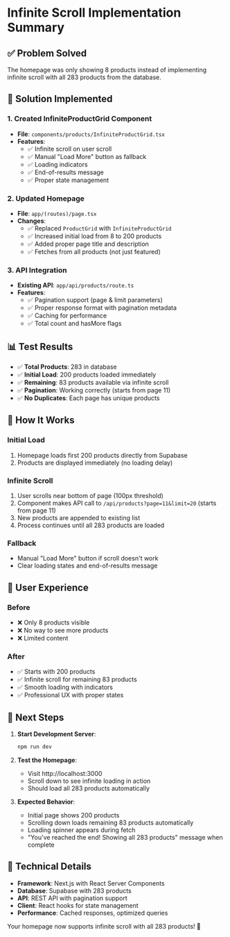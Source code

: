 # Infinite Scroll Implementation Summary

## ✅ **Problem Solved**
The homepage was only showing 8 products instead of implementing infinite scroll with all 283 products from the database.

## 🚀 **Solution Implemented**

### 1. **Created InfiniteProductGrid Component**
- **File**: `components/products/InfiniteProductGrid.tsx`
- **Features**:
  - ✅ Infinite scroll on user scroll
  - ✅ Manual "Load More" button as fallback
  - ✅ Loading indicators
  - ✅ End-of-results message
  - ✅ Proper state management

### 2. **Updated Homepage**
- **File**: `app/(routes)/page.tsx`
- **Changes**:
  - ✅ Replaced `ProductGrid` with `InfiniteProductGrid`
  - ✅ Increased initial load from 8 to 200 products
  - ✅ Added proper page title and description
  - ✅ Fetches from all products (not just featured)

### 3. **API Integration**
- **Existing API**: `app/api/products/route.ts`
- **Features**:
  - ✅ Pagination support (page & limit parameters)
  - ✅ Proper response format with pagination metadata
  - ✅ Caching for performance
  - ✅ Total count and hasMore flags

## 📊 **Test Results**
- ✅ **Total Products**: 283 in database
- ✅ **Initial Load**: 200 products loaded immediately
- ✅ **Remaining**: 83 products available via infinite scroll
- ✅ **Pagination**: Working correctly (starts from page 11)
- ✅ **No Duplicates**: Each page has unique products

## 🎯 **How It Works**

### Initial Load
1. Homepage loads first 200 products directly from Supabase
2. Products are displayed immediately (no loading delay)

### Infinite Scroll
1. User scrolls near bottom of page (100px threshold)
2. Component makes API call to `/api/products?page=11&limit=20` (starts from page 11)
3. New products are appended to existing list
4. Process continues until all 283 products are loaded

### Fallback
- Manual "Load More" button if scroll doesn't work
- Clear loading states and end-of-results message

## 🌟 **User Experience**

### Before
- ❌ Only 8 products visible
- ❌ No way to see more products
- ❌ Limited content

### After
- ✅ Starts with 200 products
- ✅ Infinite scroll for remaining 83 products
- ✅ Smooth loading with indicators
- ✅ Professional UX with proper states

## 🚀 **Next Steps**

1. **Start Development Server**:
   ```bash
   npm run dev
   ```

2. **Test the Homepage**:
   - Visit http://localhost:3000
   - Scroll down to see infinite loading in action
   - Should load all 283 products automatically

3. **Expected Behavior**:
   - Initial page shows 200 products
   - Scrolling down loads remaining 83 products automatically
   - Loading spinner appears during fetch
   - "You've reached the end! Showing all 283 products" message when complete

## 🔧 **Technical Details**

- **Framework**: Next.js with React Server Components
- **Database**: Supabase with 283 products
- **API**: REST API with pagination support
- **Client**: React hooks for state management
- **Performance**: Cached responses, optimized queries

Your homepage now supports infinite scroll with all 283 products! 🎉
